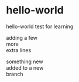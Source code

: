 # hello-world
hello-world test for learning

adding a few
<br/>more
<br/>extra lines

something new
<br/>added to a new
<br/>branch
